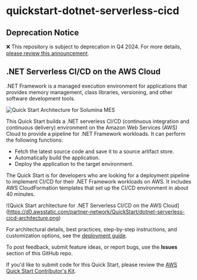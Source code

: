 # quickstart-dotnet-serverless-cicd
## Deprecation Notice

:x: This repository is subject to deprecation in Q4 2024. For more details, [please review this announcement](https://github.com/aws-ia/.announcements/issues/1). 

## .NET Serverless CI/CD on the AWS Cloud

.NET Framework is a managed execution environment for applications that provides memory management, class libraries, versioning, and other software development tools.

![Quick Start Architecture for Solumina MES](https://d0.awsstatic.com/partner-network/QuickStart/dotnet-serverless-cicd-architecture.png)

This Quick Start builds a .NET serverless CI/CD (continuous integration and continuous delivery) environment on the Amazon Web Services (AWS) Cloud to provide a pipeline for .NET Framework workloads. It can perform the following functions:

- Fetch the latest source code and save it to a source artifact store.
- Automatically build the application.
- Deploy the application to the target environment.

The Quick Start is for developers who are looking for a deployment pipeline to implement CI/CD for their .NET Framework workloads on AWS. It includes AWS CloudFormation templates that set up the CI/CD environment in about 40 minutes.

!(Quick Start architecture for .NET Serverless CI/CD on the AWS Cloud](https://d0.awsstatic.com/partner-network/QuickStart/dotnet-serverless-cicd-architecture.png)

For architectural details, best practices, step-by-step instructions, and customization options, see the [deployment guide](https://aws-quickstart.s3.amazonaws.com/quickstart-dotnet-serverless-cicd/doc/dotnet-serverless-cicd-on-the-aws-cloud.pdf).

To post feedback, submit feature ideas, or report bugs, use the **Issues** section of this GitHub repo.

If you'd like to submit code for this Quick Start, please review the [AWS Quick Start Contributor's Kit](https://aws-quickstart.github.io/).
